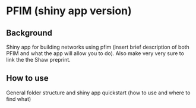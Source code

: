 # PFIM (shiny app version)

## Background

Shiny app for building networks using pfim (insert brief description of both PFIM and what the app will allow you to do). Also make very very sure to link the the Shaw preprint. 

## How to use

General folder structure and shiny app quickstart (how to use and where to find what)
